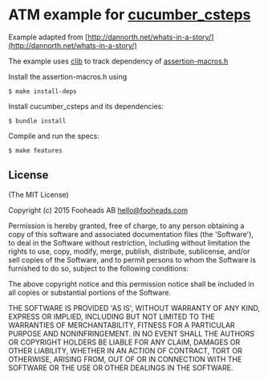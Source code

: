 # ATM example for [cucumber_csteps](https://github.com/fooheads/cucumber_csteps)

Example adapted from [http://dannorth.net/whats-in-a-story/](http://dannorth.net/whats-in-a-story/)

The example uses [clib](https://github.com/clibs/clib) to track dependency of [assertion-macros.h](https://github.com/stephenmathieson/assertion-macros.h/)

Install the assertion-macros.h using

    $ make install-deps

Install cucumber_csteps and its dependencies:

    $ bundle install

Compile and run the specs:

    $ make features

## License

(The MIT License)

Copyright (c) 2015 Fooheads AB <hello@fooheads.com>

Permission is hereby granted, free of charge, to any person obtaining
a copy of this software and associated documentation files (the
'Software'), to deal in the Software without restriction, including
without limitation the rights to use, copy, modify, merge, publish,
distribute, sublicense, and/or sell copies of the Software, and to
permit persons to whom the Software is furnished to do so, subject to
the following conditions:

The above copyright notice and this permission notice shall be
included in all copies or substantial portions of the Software.

THE SOFTWARE IS PROVIDED 'AS IS', WITHOUT WARRANTY OF ANY KIND,
EXPRESS OR IMPLIED, INCLUDING BUT NOT LIMITED TO THE WARRANTIES OF
MERCHANTABILITY, FITNESS FOR A PARTICULAR PURPOSE AND NONINFRINGEMENT.
IN NO EVENT SHALL THE AUTHORS OR COPYRIGHT HOLDERS BE LIABLE FOR ANY
CLAIM, DAMAGES OR OTHER LIABILITY, WHETHER IN AN ACTION OF CONTRACT,
TORT OR OTHERWISE, ARISING FROM, OUT OF OR IN CONNECTION WITH THE
SOFTWARE OR THE USE OR OTHER DEALINGS IN THE SOFTWARE.

